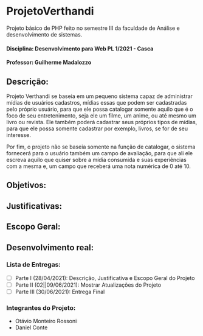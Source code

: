 # ProjetoVerthandi
Projeto básico de PHP feito no semestre III da faculdade de Análise e desenvolvimento de sistemas.

#### Disciplina: Desenvolvimento para Web PL 1/2021 - Casca
#### Professor: Guilherme Madalozzo

## Descrição:

Projeto Verthandi se baseia em um pequeno sistema capaz de administrar mídias de usuários cadastros, mídias essas que podem ser cadastradas pelo próprio usuário, para que ele possa catalogar somente aquilo que é o foco de seu entretenimento, seja ele um filme, um anime, ou até mesmo um livro ou revista. Ele também poderá cadastrar seus próprios tipos de mídias, para que ele possa somente cadastrar por exemplo, livros, se for de seu interesse.

Por fim, o projeto não se baseia somente na função de catalogar, o sistema fornecerá para o usuário também um campo de avaliação, para que ali ele escreva aquilo que quiser sobre a mídia consumida e suas experiências com a mesma e, um campo que receberá uma nota numérica de 0 até 10.


## Objetivos:

## Justificativas:



## Escopo Geral:



## Desenvolvimento real:



### Lista de Entregas:
- [ ] Parte I (28/04/2021): Descrição, Justificativa e Escopo Geral do Projeto
- [ ] Parte II (02||09/06/2021): Mostrar Atualizações do Projeto
- [ ] Parte III (30/06/2021): Entrega Final

### Integrantes do Projeto:
- Otávio Monteiro Rossoni
- Daniel Conte